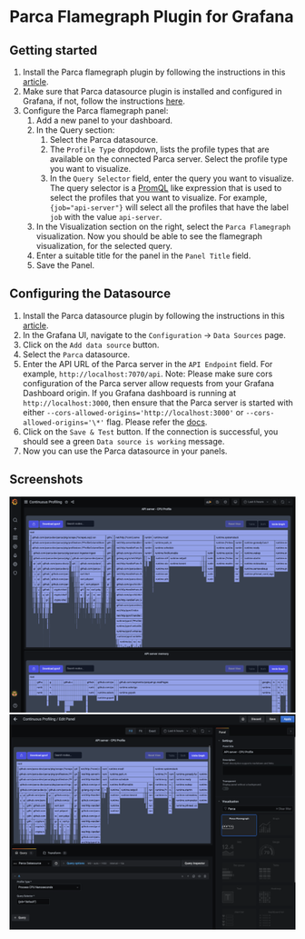 # Parca Flamegraph Plugin for Grafana

## Getting started

1. Install the Parca flamegraph plugin by following the instructions in this [article](https://www.polarsignals.com/blog/posts/2022/10/20/parca-plugin-for-grafana/#:~:text=once%20it%27s%20ready!-,Manual%20Installation,-You%20can%20install). <!-- from the [Grafana plugin repository](https://grafana.com/grafana/plugins/parca-panel/). -->
2. Make sure that Parca datasource plugin is installed and configured in Grafana, if not, follow the instructions [here](#configuring-the-datasource).
3. Configure the Parca flamegraph panel:
   1. Add a new panel to your dashboard.
   2. In the Query section:
      1. Select the Parca datasource.
      2. The `Profile Type` dropdown, lists the profile types that are available on the connected Parca server. Select the profile type you want to visualize.
      3. In the `Query Selector` field, enter the query you want to visualize. The query selector is a [PromQL](https://prometheus.io/docs/prometheus/latest/querying/basics/) like expression that is used to select the profiles that you want to visualize. For example, `{job="api-server"}` will select all the profiles that have the label `job` with the value `api-server`.
   3. In the Visualization section on the right, select the `Parca Flamegraph` visualization. Now you should be able to see the flamegraph visualization, for the selected query.
   4. Enter a suitable title for the panel in the `Panel Title` field.
   5. Save the Panel.

## Configuring the Datasource

1. Install the Parca datasource plugin by following the instructions in this [article](https://www.polarsignals.com/blog/posts/2022/10/20/parca-plugin-for-grafana/#:~:text=once%20it%27s%20ready!-,Manual%20Installation,-You%20can%20install). <!-- from the [Grafana plugin repository](https://grafana.com/grafana/plugins/parca-datasource/). -->
2. In the Grafana UI, navigate to the `Configuration` -> `Data Sources` page.
3. Click on the `Add data source` button.
4. Select the `Parca` datasource.
5. Enter the API URL of the Parca server in the `API Endpoint` field. For example, `http://localhost:7070/api`.
   Note: Please make sure cors configuration of the Parca server allow requests from your Grafana Dashboard origin. If you Grafana dashboard is running at `http://localhost:3000`, then ensure that the Parca server is started with either `--cors-allowed-origins='http://localhost:3000'` or `--cors-allowed-origins='\*'` flag. Please refer the [docs](https://www.parca.dev/docs/grafana-datasource-plugin#allow-cors-requests).
6. Click on the `Save & Test` button. If the connection is successful, you should see a green `Data source is working` message.
7. Now you can use the Parca datasource in your panels.

## Screenshots

![Parca Flamegraph](https://raw.githubusercontent.com/parca-dev/parca/main/ui/packages/app/grafana-panel-plugin/src/img/screenshots/panel.png)
![Parca Flamegraph Config](https://raw.githubusercontent.com/parca-dev/parca/main/ui/packages/app/grafana-panel-plugin/src/img/screenshots/panel-config.png)
